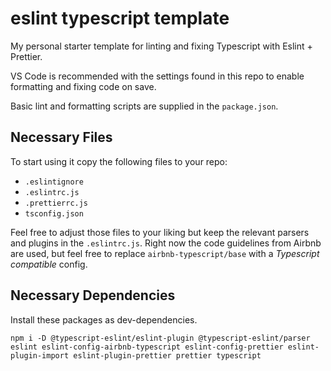 # eslint typescript template

My personal starter template for linting and fixing Typescript with Eslint + Prettier.

VS Code is recommended with the settings found in this repo to enable formatting and fixing code on save.

Basic lint and formatting scripts are supplied in the `package.json`.

## Necessary Files

To start using it copy the following files to your repo:

-   `.eslintignore`
-   `.eslintrc.js`
-   `.prettierrc.js`
-   `tsconfig.json`

Feel free to adjust those files to your liking but keep the relevant parsers and plugins in the `.eslintrc.js`.
Right now the code guidelines from Airbnb are used, but feel free to replace `airbnb-typescript/base` with a _Typescript compatible_ config.

## Necessary Dependencies

Install these packages as dev-dependencies.

`npm i -D @typescript-eslint/eslint-plugin @typescript-eslint/parser eslint eslint-config-airbnb-typescript eslint-config-prettier eslint-plugin-import eslint-plugin-prettier prettier typescript`
